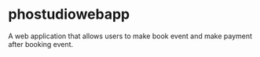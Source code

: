 # phostudiowebapp
A web application that allows users to make book event and make payment after booking event. 
